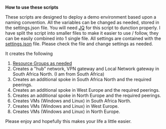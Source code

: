 **How to use these scripts**

These scripts are designed to deploy a demo environment based upon a naming convention.
All the variables can be changed as needed, stored in the settings.json file. You will need [JQ](https://stedolan.github.io/jq/) for this script to dunction properly.
I have split the script into smaller files to make it easier to use / follow, they can be easily combined into 1 single file. All settings are contained with the [settings.json](/settings.json) file. Please check the file and change settings as needed.

It creates the following
1. [Resource Groups as needed](/1-creatergs.ps1)
2. Creates a "hub" network, VPN gateway and Local Network gateway in South Africa North. (I am from South Africa)
3. Creates an additional spoke in South Africa North and the required peerings.
4. Creates an additional spoke in West Europe and the required peerings.
5. Creates an additional spoke in North Europe and the required peerings.
6. Creates VMs (Windows and Linux) in South Africa North.
7. Creates VMs (Windows and Linux) in West Europe.
8. Creates VMs (Windows and Linux) in North Europe.

Please enjoy and hopefully this makes your life a little easier.
